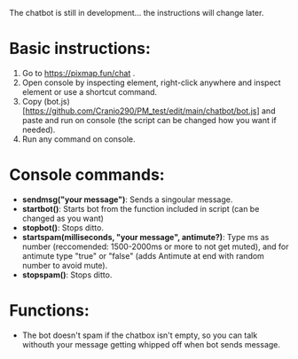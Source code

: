 The chatbot is still in development... the instructions will change later.

# Basic instructions:
1. Go to https://pixmap.fun/chat .
2. Open console by inspecting element, right-click anywhere and inspect element or use a shortcut command.
3. Copy (bot.js)[https://github.com/Cranio290/PM_test/edit/main/chatbot/bot.js] and paste and run on console (the script can be changed how you want if needed).
4. Run any command on console.

# Console commands:
- **sendmsg("your message")**: Sends a singoular message.
- **startbot()**: Starts bot from the function included in script (can be changed as you want)
- **stopbot()**: Stops ditto.
- **startspam(milliseconds, "your message", antimute?)**: Type ms as number (reccomended: 1500-2000ms or more to not get muted), and for antimute type "true" or "false" (adds Antimute at end with random number to avoid mute).
- **stopspam()**: Stops ditto.

# Functions:
- The bot doesn't spam if the chatbox isn't empty, so you can talk withouth your message getting whipped off when bot sends message.
